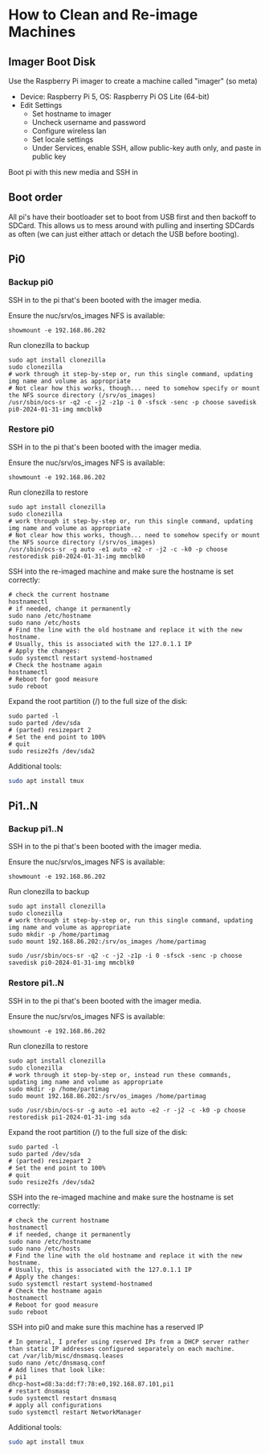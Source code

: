 # How to Clean and Re-image Machines

## Imager Boot Disk

Use the Raspberry Pi imager to create a machine called "imager" (so meta)

- Device: Raspberry Pi 5, OS: Raspberry Pi OS Lite (64-bit)
- Edit Settings
  - Set hostname to imager
  - Uncheck username and password
  - Configure wireless lan
  - Set locale settings
  - Under Services, enable SSH, allow public-key auth only, and paste in public key

Boot pi with this new media and SSH in

## Boot order

All pi's have their bootloader set to boot from USB first and then backoff to SDCard. This allows us to mess around with pulling and inserting SDCards as often (we can just either attach or detach the USB before booting).

## Pi0

### Backup pi0

SSH in to the pi that's been booted with the imager media.

Ensure the nuc/srv/os_images NFS is available:

```
showmount -e 192.168.86.202
```

Run clonezilla to backup

```
sudo apt install clonezilla
sudo clonezilla
# work through it step-by-step or, run this single command, updating img name and volume as appropriate
# Not clear how this works, though... need to somehow specify or mount the NFS source directory (/srv/os_images)
/usr/sbin/ocs-sr -q2 -c -j2 -z1p -i 0 -sfsck -senc -p choose savedisk pi0-2024-01-31-img mmcblk0
```

### Restore pi0

SSH in to the pi that's been booted with the imager media.

Ensure the nuc/srv/os_images NFS is available:

```
showmount -e 192.168.86.202
```

Run clonezilla to restore

```
sudo apt install clonezilla
sudo clonezilla
# work through it step-by-step or, run this single command, updating img name and volume as appropriate
# Not clear how this works, though... need to somehow specify or mount the NFS source directory (/srv/os_images)
/usr/sbin/ocs-sr -g auto -e1 auto -e2 -r -j2 -c -k0 -p choose restoredisk pi0-2024-01-31-img mmcblk0
```

SSH into the re-imaged machine and make sure the hostname is set correctly:

```
# check the current hostname
hostnamectl
# if needed, change it permanently
sudo nano /etc/hostname
sudo nano /etc/hosts
# Find the line with the old hostname and replace it with the new hostname.
# Usually, this is associated with the 127.0.1.1 IP
# Apply the changes:
sudo systemctl restart systemd-hostnamed
# Check the hostname again
hostnamectl
# Reboot for good measure
sudo reboot
```

Expand the root partition (/) to the full size of the disk:

```
sudo parted -l
sudo parted /dev/sda
# (parted) resizepart 2
# Set the end point to 100%
# quit
sudo resize2fs /dev/sda2
```

Additional tools:

```bash
sudo apt install tmux
```



## Pi1..N

### Backup pi1..N

SSH in to the pi that's been booted with the imager media.

Ensure the nuc/srv/os_images NFS is available:

```
showmount -e 192.168.86.202
```

Run clonezilla to backup

```
sudo apt install clonezilla
sudo clonezilla
# work through it step-by-step or, run this single command, updating img name and volume as appropriate
sudo mkdir -p /home/partimag
sudo mount 192.168.86.202:/srv/os_images /home/partimag

sudo /usr/sbin/ocs-sr -q2 -c -j2 -z1p -i 0 -sfsck -senc -p choose savedisk pi0-2024-01-31-img mmcblk0
```

### Restore pi1..N

SSH in to the pi that's been booted with the imager media.

Ensure the nuc/srv/os_images NFS is available:

```
showmount -e 192.168.86.202
```

Run clonezilla to restore

```
sudo apt install clonezilla
sudo clonezilla
# work through it step-by-step or, instead run these commands, updating img name and volume as appropriate
sudo mkdir -p /home/partimag
sudo mount 192.168.86.202:/srv/os_images /home/partimag

sudo /usr/sbin/ocs-sr -g auto -e1 auto -e2 -r -j2 -c -k0 -p choose restoredisk pi1-2024-01-31-img sda
```

Expand the root partition (/) to the full size of the disk:

```
sudo parted -l
sudo parted /dev/sda
# (parted) resizepart 2
# Set the end point to 100%
# quit
sudo resize2fs /dev/sda2
```

SSH into the re-imaged machine and make sure the hostname is set correctly:

```
# check the current hostname
hostnamectl
# if needed, change it permanently
sudo nano /etc/hostname
sudo nano /etc/hosts
# Find the line with the old hostname and replace it with the new hostname.
# Usually, this is associated with the 127.0.1.1 IP
# Apply the changes:
sudo systemctl restart systemd-hostnamed
# Check the hostname again
hostnamectl
# Reboot for good measure
sudo reboot
```

SSH into pi0 and make sure this machine has a reserved IP

```
# In general, I prefer using reserved IPs from a DHCP server rather than static IP addresses configured separately on each machine.
cat /var/lib/misc/dnsmasq.leases
sudo nano /etc/dnsmasq.conf
# Add lines that look like:
# pi1
dhcp-host=d8:3a:dd:f7:78:e0,192.168.87.101,pi1
# restart dnsmasq
sudo systemctl restart dnsmasq
# apply all configurations
sudo systemctl restart NetworkManager
```

Additional tools:

```bash
sudo apt install tmux
```
